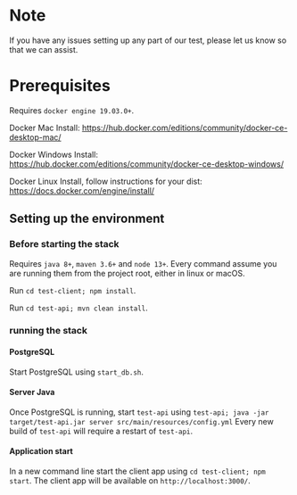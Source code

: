 # Note

If you have any issues setting up any part of our test, please let us know so that we can assist.

# Prerequisites

Requires `docker engine 19.03.0+`.

Docker Mac Install: https://hub.docker.com/editions/community/docker-ce-desktop-mac/

Docker Windows Install: https://hub.docker.com/editions/community/docker-ce-desktop-windows/

Docker Linux Install, follow instructions for your dist: https://docs.docker.com/engine/install/

## Setting up the environment

### Before starting the stack

Requires `java 8+`, `maven 3.6+` and `node 13+`.
Every command assume you are running them from the project root, either in linux or macOS.

Run `cd test-client; npm install`.

Run `cd test-api; mvn clean install`.

### running the stack

#### PostgreSQL

Start PostgreSQL using `start_db.sh`.

#### Server Java

Once PostgreSQL is running, start `test-api` using `test-api; java -jar target/test-api.jar server src/main/resources/config.yml`
Every new build of `test-api` will require a restart of `test-api`.

#### Application start

In a new command line start the client app using `cd test-client; npm start`.
The client app will be available on `http://localhost:3000/`.
